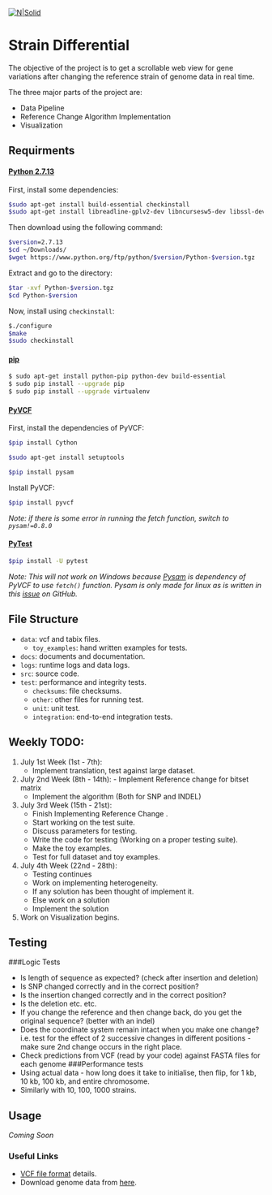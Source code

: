 [![N|Solid](https://developers.google.com/open-source/gsoc/resources/downloads/GSoC-logo-horizontal.svg)](https://summerofcode.withgoogle.com/projects/?lipi=urn%3Ali%3Apage%3Ad_flagship3_profile_view_base%3BmtMbABy2QHWwVfPokBUNnw%3D%3D#5216557551583232)

# Strain Differential

The objective of the project is to get a scrollable web view for gene variations after changing the reference strain of genome data in real time.

The three major parts of the project are:
  - Data Pipeline
  - Reference Change Algorithm Implementation
  - Visualization

## Requirments

#### [Python 2.7.13](https://docs.python.org/2/using/index.html)

First, install some dependencies:

```sh
$sudo apt-get install build-essential checkinstall
$sudo apt-get install libreadline-gplv2-dev libncursesw5-dev libssl-dev libsqlite3-dev tk-dev libgdbm-dev libc6-dev libbz2-dev
```
Then download using the following command:
```sh
$version=2.7.13
$cd ~/Downloads/
$wget https://www.python.org/ftp/python/$version/Python-$version.tgz
```
Extract and go to the directory:

```sh
$tar -xvf Python-$version.tgz
$cd Python-$version
```
Now, install using `checkinstall`:
```sh
$./configure
$make
$sudo checkinstall
```

#### [pip](https://pip.pypa.io/en/stable/)

```sh
$ sudo apt-get install python-pip python-dev build-essential 
$ sudo pip install --upgrade pip 
$ sudo pip install --upgrade virtualenv 
```
#### [PyVCF](http://pyvcf.readthedocs.io/)

First, install the dependencies of PyVCF:
```sh
$pip install Cython
```
```sh
$sudo apt-get install setuptools
```
```sh
$pip install pysam
```
Install PyVCF:
```sh
$pip install pyvcf
```
_Note: if there is some error in running the fetch function, switch to `pysam!=0.8.0`_

#### [PyTest](https://docs.pytest.org/en/latest/getting-started.html)

```sh
$pip install -U pytest
```

_Note: This will not work on Windows because [Pysam](https://github.com/pysam-developers/pysam) is dependency of PyVCF to use `fetch()` function. Pysam is only made for linux as is written in this [issue](https://github.com/pysam-developers/pysam) on GitHub._


## File Structure

- `data`: vcf and tabix files.
    - `toy_examples`: hand written examples for tests.
- `docs`: documents and documentation.
- `logs`: runtime logs and data logs.
- `src`: source code.
- `test`: performance and integrity tests.
    - `checksums`: file checksums.
    - `other`: other files for running test.
    - `unit`: unit test.
    - `integration`: end-to-end integration tests.

## Weekly TODO:
1.	July 1st Week  (1st - 7th):
    -   Implement translation, test against large dataset.
2.   July 2nd Week (8th - 14th): 
    -	Implement Reference change for bitset matrix
      -	Implement the algorithm (Both for SNP and INDEL)
3.	July 3rd Week (15th - 21st):
    -	Finish Implementing Reference Change .
    -	Start working on the test suite.
      -	Discuss parameters for testing.
      -	Write the code for testing (Working on a proper testing suite).
      -	Make  the toy examples.
      -	Test for full dataset and toy examples.
4.	July 4th Week (22nd - 28th):
    -	Testing continues
    -	Work on implementing heterogeneity.
      -	If any solution has been thought of implement it.
      -	Else work on a solution 
      -	Implement the solution     
5.	Work on Visualization begins.

## Testing

###Logic Tests
 - Is length of sequence as expected? (check after insertion and deletion)
 - Is SNP changed correctly and in the correct position?
 - Is the insertion changed correctly and in the correct position?
 - Is the deletion etc. etc.
 - If you change the reference and then change back, do you get the original sequence? (better with an indel)
 - Does the coordinate system remain intact when you make one change? i.e. test for the effect of 2 successive changes in different positions - make sure 2nd change occurs in the right place.
 - Check predictions from VCF (read by your code) against FASTA files for each genome
###Performance tests
 - Using actual data - how long does it take to initialise, then flip, for 1 kb, 10 kb, 100 kb, and entire chromosome.
 - Similarly with 10, 100, 1000 strains.


## Usage


_*Coming Soon*_


### Useful Links

- [VCF file format](https://en.wikipedia.org/wiki/Variant_Call_Format) details.
- Download genome data from [here](http://ensemblgenomes.org/info/access/ftp).

